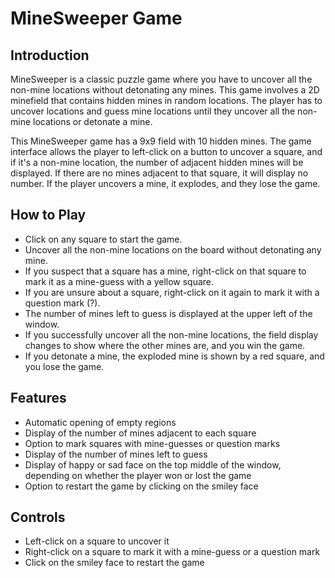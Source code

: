 # MineSweeper Game


## Introduction

MineSweeper is a classic puzzle game where you have to uncover all the non-mine locations without detonating any mines. This game involves a 2D minefield that contains hidden mines in random locations. The player has to uncover locations and guess mine locations until they uncover all the non-mine locations or detonate a mine.

This MineSweeper game has a 9x9 field with 10 hidden mines. The game interface allows the player to left-click on a button to uncover a square, and if it's a non-mine location, the number of adjacent hidden mines will be displayed. If there are no mines adjacent to that square, it will display no number. If the player uncovers a mine, it explodes, and they lose the game.

## How to Play

- Click on any square to start the game.
- Uncover all the non-mine locations on the board without detonating any mine.
- If you suspect that a square has a mine, right-click on that square to mark it as a mine-guess with a yellow square.
- If you are unsure about a square, right-click on it again to mark it with a question mark (?).
- The number of mines left to guess is displayed at the upper left of the window.
- If you successfully uncover all the non-mine locations, the field display changes to show where the other mines are, and you win the game.
- If you detonate a mine, the exploded mine is shown by a red square, and you lose the game.

## Features

- Automatic opening of empty regions
- Display of the number of mines adjacent to each square
- Option to mark squares with mine-guesses or question marks
- Display of the number of mines left to guess
- Display of happy or sad face on the top middle of the window, depending on whether the player won or lost the game
- Option to restart the game by clicking on the smiley face

## Controls

- Left-click on a square to uncover it
- Right-click on a square to mark it with a mine-guess or a question mark
- Click on the smiley face to restart the game
